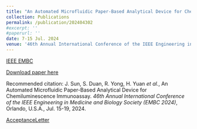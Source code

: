 ```yaml
---
title: "An Automated Microfluidic Paper-Based Analytical Device for Chemiluminescence Immunoassay"
collection: Publications
permalink: /publication/202404302
#excerpt: ''
#paperurl: ''
date: 7-15 Jul. 2024
venue: '46th Annual International Conference of the IEEE Engineering in Medicine and Biology Society (EMBC)'
---
```


[IEEE EMBC](https://embc.embs.org/2024/)

[Download paper here]()

Recommended citation: J. Sun, S. Duan, R. Yong, H. Yuan _et al._, An Automated Microfluidic Paper-Based Analytical Device for Chemiluminescence Immunoassay. _46th Annual International Conference of the IEEE Engineering in Medicine and Biology Society (EMBC 2024)_, Orlando, U.S.A., Jul. 15-19, 2024.

[AcceptanceLetter]()
